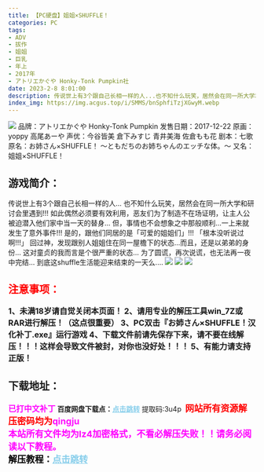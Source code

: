 ```yaml
---
title: 【PC硬盘】姐姐×SHUFFLE！
categories: PC
tags:
- ADV
- 拔作
- 姐姐
- 巨乳
- 年上
- 2017年
- アトリエかぐや Honky-Tonk Pumpkin社
date: 2023-2-8 8:01:00
description: 传说世上有3个跟自己长相一样的人...也不知什么玩笑，居然会在同一所大学和研讨会里遇到!!!如此偶然必须要有效利用，恶友们为了制造不在场证明，让主人公被迫潜入他们家中当一天的替身...
index_img: https://img.acgus.top/i/SMMS/bnSphfiTzjXGwyM.webp
---
```

![](https://img.acgus.top/i/SMMS/bnSphfiTzjXGwyM.webp)
品牌：アトリエかぐや Honky-Tonk Pumpkin
发售日期：2017-12-22
原画： yoppy 高尾あーや
声优：今谷皆美 倉下みすじ 青井美海 佐倉もも花
剧本：七歌
原名：お姉さん×SHUFFLE！ ～ともだちのお姉ちゃんのエッチな体。～
又名：姐姐×SHUFFLE！

## 游戏简介：
传说世上有3个跟自己长相一样的人...
也不知什么玩笑，居然会在同一所大学和研讨会里遇到!!!
如此偶然必须要有效利用，恶友们为了制造不在场证明，让主人公被迫潜入他们家中当一天的替身...
但，事情也不会想象之中那般顺利...一上来就发生了意外事件!!!
是的，跟他们同居的是「可爱的姐姐们」!!!
「根本没听说过啊!!!」
回过神，发现跟别人姐姐住在同一屋檐下的状态...而且，还是以弟弟的身份...
这对童贞的我而言是个很严重的状态...
为了圆谎，再次说谎，也无法再一夜中完结...
到底这shuffle生活能迎来结束的一天么....
![](https://img.acgus.top/i/SMMS/qAs9dxujCI1Ral8.webp)
![](https://img.acgus.top/i/SMMS/kKJhcsxANQlbagy.webp)
![](https://img.acgus.top/i/SMMS/M5djNXLbFqzC2IB.webp)





## <font color=#FF0000 >注意事项：</font>
<font size=3><b>1、未满18岁请自觉关闭本页面！
2、请用专业的解压工具win_7Z或RAR进行解压！（这点很重要）
3、PC双击『お姉さん×SHUFFLE！汉化补丁.exe』运行游戏
4、下载文件前请先保存下来，请不要在线解压！！！这样会导致文件被封，对你也没好处！！！
5、有能力请支持正版！</b></font>

## 下载地址：
<font color=#FF00FF size=3><b>已打中文补丁</b></font>
<b>百度网盘下载点：</b><a href="https://pan.baidu.com/s/1LaLbymitMtQ31gyPd4DMRg?pwd=3u4p" style="color: #87CEEB;"><b>点击跳转</b></a> 提取码:3u4p
<a style="padding: 0" href="https://post.qingju.org/AD/"><img style="max-width:100%" src="https://img.acgus.top/i/2024/07/478f689b8021d8d499ab43d21acf137a.gif" alt=""></a>
<b><font color=#FF0000 size=4>网站所有资源解压密码均为</b></font><b><font color=#FF00FF size=4>qingju</font><font color=#FF0000 ></font></b><br><b><font color=#FF00FF size=4>本站所有文件均为lz4加密格式，不看必解压失败！！请务必阅读以下教程。</b></font><br><b><font color=#000 size=4>解压教程：</b><a href="https://post.qingju.org/tutorial/000/" style="color: #87CEEB;"><b>点击跳转</b></a>